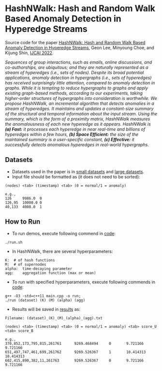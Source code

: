 # HashNWalk: Hash and Random Walk Based Anomaly Detection in Hyperedge Streams

Source code for the paper [HashNWalk: Hash and Random Walk Based Anomaly Detection in Hyperedge Streams](https://arxiv.org/pdf/2204.13822.pdf), Geon Lee, Minyoung Choe, and Kijung Shin, [IJCAI 2022](https://ijcai-22.org/).

*Sequences of group interactions, such as emails, online discussions, and co-authorships, are ubiquitous; and they are naturally represented as a stream of hyperedges (i.e.,  sets of nodes). Despite its broad potential applications, anomaly detection in hypergraphs (i.e., sets of hyperedges) has received surprisingly little attention, compared to anomaly detection in graphs. While it is tempting to reduce hypergraphs to graphs and apply existing graph-based methods, according to our experiments, taking higher-order structures of hypergraphs into consideration is worthwhile.*
*We propose HashNWalk, an incremental algorithm that detects anomalies in a stream of hyperedges. It maintains and updates a constant-size summary of the structural and temporal information about the input stream. Using the summary, which is the form of a proximity matrix, HashNWalk measures the anomalousness of each new hyperedge as it appears. HashNWalk is **(a) Fast:** it processes each hyperedge in near real-time and billions of hyperedges within a few hours, **(b) Space Efficient:** the size of the maintained summary is a user-specific constant, **(c) Effective:** it successfully detects anomalous hyperedges in real-world hypergraphs.*

## Datasets
* Datasets used in the paper is in [small datasets](https://github.com/geonlee0325/HashNWalk/tree/main/data) and [large datasets](https://drive.google.com/drive/folders/1584HqNjWiilFBIWytKRyeLkTbj2Ywntf?usp=sharing).
* Input file should be formatted as (it does not need to be sorted):
```
(nodes) <tab> (timestamp) <tab> (0 = normal/1 = anomaly)

e.g.,
126     9986.0  0
126,95  10000.0 0
40,133  4008.0  1
```

## How to Run
* To run demos, execute following commend in [code](https://github.com/geonlee0325/HashNWalk/tree/main/code):
```
./run.sh
```
* In HashNWalk, there are several hyperparameters:
```
K:	# of hash functions
M:	# of supernodes
alpha:	time-decaying parameter
agg:	aggregation function (max or mean)
```
* To run with specified hyperparameters, execute following commends in [code](https://github.com/geonlee0325/HashNWalk/tree/main/code):
```
g++ -O3 -std=c++11 main.cpp -o run;
./run (dataset) (K) (M) (alpha) (agg)
```
* Results will be saved in [results](https://github.com/geonlee0325/HashNWalk/tree/main/results) as:
```
Filename: (dataset)_(K)_(M)_(alpha)_(agg).txt

(nodes) <tab> (timestamp) <tab> (0 = normal/1 = anomaly) <tab> score_U <tab> score_B

e.g.,
370,852,173,795,815,261761      9269.468494     0       9.721166        9.721166
651,497,747,461,699,261762      9269.526367     1       10.414313       10.414313
602,415,890,382,11,261763       9269.526367     0       9.721166        9.721166
```
